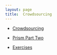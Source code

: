 ```yaml
---
layout: page
title:  Crowdsourcing
---
```

* [Crowdsourcing](/book//crowdsourcing/crowdsourcing)

* [Prism Part Two](/book//crowdsourcing/prism-part-two)

* [Exercises](/book//crowdsourcing/exercises)